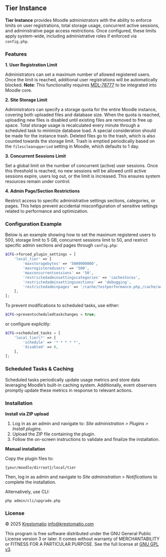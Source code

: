 ## Tier Instance

**Tier Instance** provides Moodle administrators with the ability to enforce limits on user registrations, total storage usage, concurrent active sessions, and administrative page access restrictions. Once configured, these limits apply system-wide, including administrative roles if enforced via `config.php`.

### Features

**1. User Registration Limit**

Administrators can set a maximum number of allowed registered users. Once the limit is reached, additional user registrations will be automatically blocked. **Note**: This functionality requires [MDL-78777](https://tracker.moodle.org/browse/MDL-78777) to be integrated into Moodle core.

**2. Site Storage Limit**

Administrators can specify a storage quota for the entire Moodle instance, covering both uploaded files and database size. When the quota is reached, uploading new files is disabled until existing files are removed to free up space. Total storage usage is recalculated every minute through a scheduled task to minimize database load. A special consideration should be made for the instance trash. Deleted files go to the trash, which is also counted towards the storage limit. Trash is emptied periodically based on the `filescleanupperiod` setting in Moodle, which defaults to 1 day.

**3. Concurrent Sessions Limit**

Set a global limit on the number of concurrent (active) user sessions. Once this threshold is reached, no new sessions will be allowed until active sessions expire, users log out, or the limit is increased. This ensures system resources remain under control.

**4. Admin Page/Section Restrictions**

Restrict access to specific administrative settings sections, categories, or pages. This helps prevent accidental misconfiguration of sensitive settings related to performance and optimization.

### Configuration Example

Below is an example showing how to set the maximum registered users to 500, storage limit to 5 GB, concurrent sessions limit to 50, and restrict specific admin sections and pages through `config.php`:

```php
$CFG->forced_plugin_settings = [
    'local_tier' => [
        'maxstoragebytes' => '5000000000',
        'maxregisteredusers' => '500',
        'maxconcurrentsessions' => '50',
        'restrictedadminsettingscategories' => 'cachestores',
        'restrictedadminsettingssections' => 'debugging',
        'restrictedadminpages' => '/cache/testperformance.php,/cache/admin.php',
    ],
];
```

To prevent modifications to scheduled tasks, use either:

```php
$CFG->preventscheduledtaskchanges = true;
```

or configure explicitly:

```php
$CFG->scheduled_tasks = [
    'local_tier\*' => [
        'schedule' => '* * * * *',
        'disabled' => 0,
    ],
];
```

### Scheduled Tasks & Caching

Scheduled tasks periodically update usage metrics and store data leveraging Moodle’s built-in caching system. Additionally, event observers promptly update these metrics in response to relevant actions.

### Installation

**Install via ZIP upload**

1. Log in as an admin and navigate to: *Site administration > Plugins > Install plugins*.
2. Upload the ZIP file containing the plugin.
3. Follow the on-screen instructions to validate and finalize the installation.

**Manual installation**

Copy the plugin files to:

```
{your/moodle/dirroot}/local/tier
```

Then, log in as admin and navigate to *Site administration > Notifications* to complete the installation.

Alternatively, use CLI:

```
php admin/cli/upgrade.php
```

### License

© 2025 [Krestomatio](https://krestomatio.com) [info@krestomatio.com](mailto:info@krestomatio.com)

This program is free software distributed under the GNU General Public License version 3 or later. It comes without warranty of MERCHANTABILITY or FITNESS FOR A PARTICULAR PURPOSE. See the full license at [GNU GPL v3](https://www.gnu.org/licenses/).
